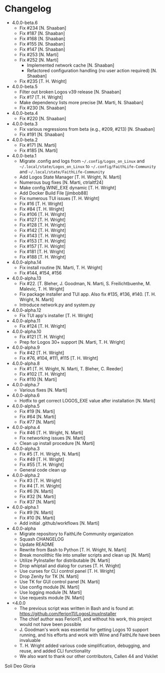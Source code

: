 # Changelog

- 4.0.0-beta.6
  - Fix #234 [N. Shaaban]
  - Fix #187 [N. Shaaban]
  - Fix #168 [N. Shaaban]
  - Fix #155 [N. Shaaban]
  - Fix #147 [N. Shaaban]
  - Fix #253 [N. Marti]
  - Fix #252 [N. Marti]
	- Implemented network cache [N. Shaaban]
	- Refactored configuration handling (no user action required) [N. Shaaban]
  - Fix #235 [T. H. Wright]
- 4.0.0-beta.5
	- Filter out broken Logos v39 release [N. Shaaban]
	- Fix #17 [T. H. Wright]
	- Make dependency lists more precise [M. Marti, N. Shaaban]
	- Fix #230 [N. Shaaban]
- 4.0.0-beta.4
	- Fix #220 [N. Shaaban]
- 4.0.0-beta.3
	- Fix various regressions from beta (e.g., #209, #213) [N. Shaaban]
	- Fix #191 [N. Shaaban]
- 4.0.0-beta.2
	- Fix #171 [N. Marti]
	- Fix #185 [N. Marti]
- 4.0.0-beta.1
	- Migrate .config and logs from `~/.config/Logos_on_Linux` and `~/.local/state/Logos_on_Linux` to `~/.config/FaithLife-Community` and `~/.local/state/FaithLife-Community`
	- Add Logos State Manager [T. H. Wright, N. Marti]
	- Numerous bug fixes [N. Marti, ctrlaltf24]
	- Make config.WINE_EXE dynamic [T. H. Wright]
	- Add Docker Build File [jimbob88]
	- Fix numerous TUI issues [T. H. Wright]
	- Fix #16 [T. H. Wright]
	- Fix #84 [T. H. Wright]
	- Fix #106 [T. H. Wright]
	- Fix #127 [T. H. Wright]
	- Fix #128 [T. H. Wright]
	- Fix #142 [T. H. Wright]
	- Fix #143 [T. H. Wright]
	- Fix #153 [T. H. Wright]
	- Fix #157 [T. H. Wright]
	- Fix #181 [T. H. Wright]
	- Fix #188 [T. H. Wright]
- 4.0.0-alpha.14
	- Fix install routine [N. Marti, T. H. Wright]
	- Fix #144, #154, #156
- 4.0.0-alpha.13
	- Fix #22. [T. Bleher, J. Goodman, N. Marti, S. Freilichtbuenhe, M. Malevic, T. H. Wright]
	- Fix package installer and TUI app. Also fix #135, #136, #140. [T. H. Wright, N. Marti]
	- Introduce network.py and system.py
- 4.0.0-alpha.12
	- Fix TUI app's installer [T. H. Wright]
- 4.0.0-alpha.11
	- Fix #124 [T. H. Wright]
- 4.0.0-alpha.10
	- Fix #121 [T. H. Wright]
	- Prep for Logos 30+ support [N. Marti, T. H. Wright]
- 4.0.0-alpha.9
	- Fix #42 [T. H. Wright]
	- Fix #76, #104, #111, #115 [T. H. Wright]
- 4.0.0-alpha.8
	- Fix #1 [T. H. Wright, N. Marti, T. Bleher, C. Reeder]
	- Fix #102 [T. H. Wright]
	- Fix #110 [N. Marti]
- 4.0.0-alpha.7
	- Various fixes [N. Marti]
- 4.0.0-alpha.6
	- Hotfix to get correct LOGOS_EXE value after installation [N. Marti]
- 4.0.0-alpha.5
	- Fix #19 [N. Marti]
	- Fix #64 [N. Marti]
	- Fix #77 [N. Marti]
- 4.0.0-alpha.4
	- Fix #46 [T. H. Wright, N. Marti]
	- Fix networking issues [N. Marti]
	- Clean up install procedure [N. Marti]
- 4.0.0-alpha.3
	- Fix #5 [T. H. Wright, N. Marti]
	- Fix #49 [T. H. Wright]
	- Fix #55 [T. H. Wright]
	- General code clean up
- 4.0.0-alpha.2
	- Fix #3 [T. H. Wright]
	- Fix #4 [T. H. Wright]
	- Fix #6 [N. Marti]
	- Fix #32 [N. Marti]
	- Fix #37 [N. Marti]
- 4.0.0-alpha.1
	- Fix #9 [N. Marti]
 	- Fix #10 [N. Marti]
  	- Add initial .github/workflows [N. Marti]
- 4.0.0-alpha
	- Migrate repository to FaithLife Community organization
	- Squash CHANGELOG
	- Update README
	- Rewrite from Bash to Python [T. H. Wright, N. Marti]
	- Break monolithic file into smaller scripts and clean up [N. Marti]
	- Utilize PyInstaller for distributable [N. Marti]
	- Drop whiptail and dialog for curses [T. H. Wright]
	- Use curses for CLI control panel [T. H. Wright]
	- Drop Zenity for TK [N. Marti]
	- Use TK for GUI control panel [N. Marti]
	- Use config module [N. Marti]
	- Use logging module [N. Marti]
	- Use requests module [N. Marti]
- <4.0.0
	- The previous script was written in Bash and is found at: https://github.com/ferion11/LogosLinuxInstaller
	- The chief author was Ferion11, and without his work, this project would not have been possible
	- J. Goodman's work was essential for getting Logos 10 support running, and his efforts and work with Wine and FaithLife have been invaluable
	- T. H. Wright added various code simplification, debugging, and reuse, and added CLI functionality
	- We also want to thank our other contributors, Callen 44 and Vskilet

Soli Deo Gloria

